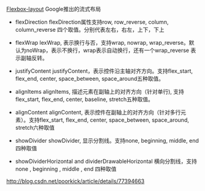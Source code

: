 [Flexbox-layout](https://github.com/google/flexbox-layout) Google推出的流式布局

* flexDirection
flexDirection属性支持row, row_reverse, column, column_reverse 四个取值。分别代表左右，右左，上下，下上

* flexWrap
lexWrap, 表示换行与否，支持wrap, nowrap, wrap_reverse。默认为noWrap，表示不换行，wrap表示自动换行，还有一个wrap_reverse 表示副轴反转。 

* justifyContent
justifyContent，表示控件沿主轴对齐方向。支持flex_start, flex_end, center, space_between, space_around五种取值。

* alignItems
alignItems, 描述元素在副轴上的对齐方向（针对单行), 支持flex_start, flex_end, center, baseline, stretch五种取值。

* alignContent
alignContent, 表示控件在副轴上的对齐方向（针对多行元素）。支持flex_start, flex_end, center, space_between, space_around, stretch六种取值

* showDivider
showDivider, 显示分割线。支持none, beginning, middle, end 四种取值

* showDividerHorizontal and dividerDrawableHorizontal
横向分割线，支持none , beginning , middle , end 四种取值

http://blog.csdn.net/poorkick/article/details/77394663